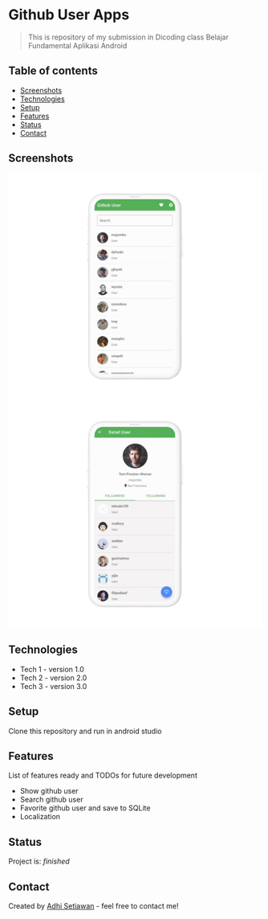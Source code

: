 # Github User Apps
> This is repository of my submission in Dicoding class Belajar Fundamental Aplikasi Android

## Table of contents
* [Screenshots](#screenshots)
* [Technologies](#technologies)
* [Setup](#setup)
* [Features](#features)
* [Status](#status)
* [Contact](#contact)

## Screenshots
![Example screenshot](./Home6.png) ![Example screenshot](./Detail6.png)

## Technologies
* Tech 1 - version 1.0
* Tech 2 - version 2.0
* Tech 3 - version 3.0

## Setup
Clone this repository and run in android studio

## Features
List of features ready and TODOs for future development
* Show github user
* Search github user
* Favorite github user and save to SQLite
* Localization

## Status
Project is: _finished_

## Contact
Created by [Adhi Setiawan](https://wwww.linkedin.com/in/adhiisetiawan) - feel free to contact me!
